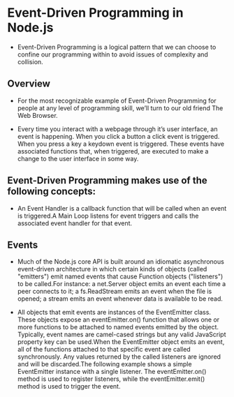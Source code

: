 # Event-Driven Programming in Node.js

* Event-Driven Programming is a logical pattern that we can choose to confine our programming within to avoid issues of complexity and collision.

## Overview

* For the most recognizable example of Event-Driven Programming for people at any level of programming skill, we’ll turn to our old friend The Web Browser.

* Every time you interact with a webpage through it’s user interface, an event is happening. When you click a button a click event is triggered. When you press a key a keydown event is triggered. These events have associated functions that, when triggered, are executed to make a change to the user interface in some way.

## Event-Driven Programming makes use of the following concepts:

* An Event Handler is a callback function that will be called when an event is triggered.A Main Loop listens for event triggers and calls the associated event handler for that event.

## Events

* Much of the Node.js core API is built around an idiomatic asynchronous event-driven architecture in which certain kinds of objects (called "emitters") emit named events that cause Function objects ("listeners") to be called.For instance: a net.Server object emits an event each time a peer connects to it; a fs.ReadStream emits an event when the file is opened; a stream emits an event whenever data is available to be read.

* All objects that emit events are instances of the EventEmitter class. These objects expose an eventEmitter.on() function that allows one or more functions to be attached to named events emitted by the object. Typically, event names are camel-cased strings but any valid JavaScript property key can be used.When the EventEmitter object emits an event, all of the functions attached to that specific event are called synchronously. Any values returned by the called listeners are ignored and will be discarded.The following example shows a simple EventEmitter instance with a single listener. The eventEmitter.on() method is used to register listeners, while the eventEmitter.emit() method is used to trigger the event.